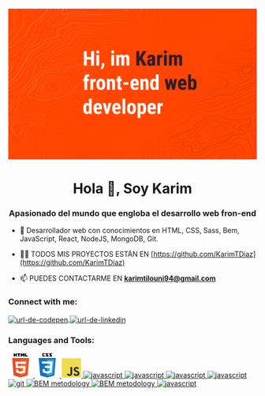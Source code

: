 ![Imagen decorativa de tu perfil](https://github.com/KarimTDiaz/KarimTDiaz/blob/main/git-banner.png?raw=true)

<!-- Generado con https://rahuldkjain.github.io/gh-profile-readme-generator/ -->
<h1 align="center">Hola 👋, Soy Karim</h1>
<h3 align="center">Apasionado del mundo que engloba el desarrollo web fron-end</h3>

<!-- - 🔭 ACTUALMENTE TRABAJO EN [Mi portfolio](https://github.com/KarimTDiaz/proyecto-portfolio) -->

- 🌱 Desarrollador web con conocimientos en HTML, CSS, Sass, Bem, JavaScript, React, NodeJS, MongoDB, Git.

- 👨‍💻 TODOS MIS PROYECTOS ESTÁN EN [https://github.com/KarimTDiaz](https://github.com/KarimTDiaz)

- 📫 PUEDES CONTACTARME EN **karimtilouni94@gmail.com**

<h3 align="left">Connect with me:</h3>
<p align="left">
  <a href="https://codepen.io/KarimTDiaz" target="blank">
      <img align="center" src="https://raw.githubusercontent.com/rahuldkjain/github-profile-readme-generator/master/src/images/icons/Social/codepen.svg" alt="url-de-codepen" height="30" width="40" />
  </a>

  <!-- <a href="https://dev.to/url-de-devto" target="blank">
    <img align="center" src="https://raw.githubusercontent.com/rahuldkjain/github-profile-readme-generator/master/src/images/icons/Social/devto.svg" alt="url-de-devto" height="30" width="40" />
  </a> -->

  <!-- <a href="https://twitter.com/url-de-twitter" target="blank">
      <img align="center" src="https://raw.githubusercontent.com/rahuldkjain/github-profile-readme-generator/master/src/images/icons/Social/twitter.svg" alt="url-de-twitter" height="30" width="40" />
  </a> -->

  <a href="https://www.linkedin.com/in/karim-tilouni-diaz-575881258/" target="blank">
      <img align="center" src="https://raw.githubusercontent.com/rahuldkjain/github-profile-readme-generator/master/src/images/icons/Social/linked-in-alt.svg" alt="url-de-linkedin" height="30" width="40" />
  </a>
  
</p>

<h3 align="left">Languages and Tools:</h3>
<p align="left">

 <a href="https://www.w3.org/html/" target="_blank" rel="noreferrer">
      <img src="https://raw.githubusercontent.com/devicons/devicon/master/icons/html5/html5-original-wordmark.svg" alt="html5" width="50" height="50"/> 
</a> 
<a href="https://www.w3.org/Style/CSS/" target="_blank" rel="noreferrer"> 
    <img src="https://raw.githubusercontent.com/devicons/devicon/master/icons/css3/css3-original-wordmark.svg" alt="css3" width="50" height="50"/> 
</a>

<a href="https://developer.mozilla.org/en-US/docs/Web/JavaScript" target="_blank" rel="noreferrer"> 
  <img src="https://raw.githubusercontent.com/devicons/devicon/master/icons/javascript/javascript-original.svg" alt="javascript" width="40" height="40"/> 
</a>

<a href="https://react.dev/" target="_blank" rel="noreferrer"> 
  <img src="https://user-images.githubusercontent.com/25181517/183897015-94a058a6-b86e-4e42-a37f-bf92061753e5.png" alt="javascript" width="40" height="40"/> 
</a>

<a href="https://nodejs.org/en" target="_blank" rel="noreferrer"> 
  <img src="https://user-images.githubusercontent.com/25181517/183568594-85e280a7-0d7e-4d1a-9028-c8c2209e073c.png" alt="javascript" width="50" height="50"/> 
</a>

<a href="https://www.mongodb.com/cloud/atlas/lp/try4?utm_source=google&utm_campaign=search_gs_pl_evergreen_atlas_core_prosp-brand_gic-null_emea-es_ps-all_desktop_eng_lead&utm_term=mongodb&utm_medium=cpc_paid_search&utm_ad=e&utm_ad_campaign_id=12212624563&adgroup=115749706983&cq_cmp=12212624563&gad=1&gclid=CjwKCAjwp6CkBhB_EiwAlQVyxcOtxNzR12PGQP1a_zaGcxXCOdnelYCDrqaPz2ibE4-Wh_k9efexwBoCPHYQAvD_BwE" target="_blank" rel="noreferrer"> 
  <img src="https://user-images.githubusercontent.com/25181517/182884177-d48a8579-2cd0-447a-b9a6-ffc7cb02560e.png" alt="javascript" width="40" height="40"/> 
</a>

<a href="https://firebase.google.com/?hl=es" target="_blank" rel="noreferrer"> 
  <img src="https://user-images.githubusercontent.com/25181517/189716855-2c69ca7a-5149-4647-936d-780610911353.png" alt="javascript" width="40" height="40"/> 
</a>

 <a href="https://git-scm.com/" target="_blank" rel="noreferrer"> 
    <img src="https://www.vectorlogo.zone/logos/git-scm/git-scm-icon.svg" alt="git" width="40" height="40"/> 
 </a>

  <a href="https://getbem.com/">
      <img src="http://jennyknuth.com/wp-content/uploads/2018/03/BEM-1.png" target="_blank" rel="noreferrer" width="40" height="40" alt="BEM metodology">
  </a>

  <a href="https://sass-lang.com/">
      <img src="https://upload.wikimedia.org/wikipedia/commons/thumb/9/96/Sass_Logo_Color.svg/2560px-Sass_Logo_Color.svg.png" target="_blank" rel="noreferrer" width="50" alt="BEM metodology">
  </a>

<a href="https://code.visualstudio.com/" target="_blank" rel="noreferrer"> 
  <img src="https://user-images.githubusercontent.com/25181517/192108891-d86b6220-e232-423a-bf5f-90903e6887c3.png" alt="javascript" width="35" height="35"/> 
</a>

